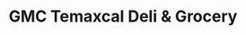 ---
title: "GMC Temaxcal Deli & Grocery"
url: /brooklyn/gmc-temaxcal-deli-and-grocery/
shop: convenience
---